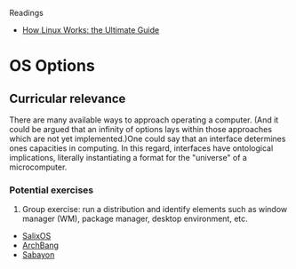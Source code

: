 
Readings

- [How Linux Works: the Ultimate Guide](http://www.tuxradar.com/content/how-linux-works-ultimate-guide)


# OS Options #
## Curricular relevance ##

There are many available ways to approach operating a computer. (And it could be argued that an infinity of options lays within those approaches which are not yet implemented.)One could say that an interface determines ones capacities in computing. In this regard, interfaces have ontological implications, literally instantiating a format for the "universe" of a microcomputer. 

### Potential exercises ###

1. Group exercise: run a distribution and identify elements such as window manager (WM), package manager, desktop environment, etc.

- [SalixOS](http://www.salixos.org/wiki/index.php/Home)
- [ArchBang](http://archbang.org)
- [Sabayon](http://sabayonlinux.org)
